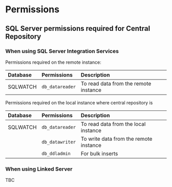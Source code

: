# Permissions

## SQL Server permissions required for Central Repository

### When using SQL Server Integration Services

Permissions required on the remote instance:

| Database | Permissions | Description |
| :--- | :--- | :--- |
| SQLWATCH | `db_datareader` | To read data from the remote instance |

Permissions required on the local instance where central repository is

| Database | Permissions | Description |
| :--- | :--- | :--- |
| SQLWATCH | `db_datareader` | To read data from the local instance |
|  | `db_datawriter` | To write data from the remote instance |
|  | `db_ddladmin` | For bulk inserts |

### When using Linked Server

TBC

